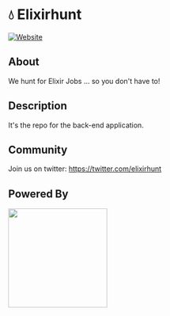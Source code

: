 # :droplet: Elixirhunt

[![Website](https://dl.dropboxusercontent.com/u/58469525/stackoverflow/github/elixirhunt_desktop.png)](http://www.elixirhunt.com/)

## About
We hunt for Elixir Jobs ... so you don't have to!

## Description
It's the repo for the back-end application.

## Community
Join us on twitter: https://twitter.com/elixirhunt

## Powered By

<img src="http://nyc.phoenix.camp/images/logo.png" width="200"/>
